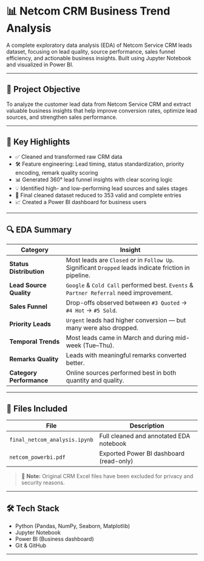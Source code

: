 # 📊 Netcom CRM Business Trend Analysis

A complete exploratory data analysis (EDA) of Netcom Service CRM leads dataset, focusing on lead quality, source performance, sales funnel efficiency, and actionable business insights. Built using Jupyter Notebook and visualized in Power BI.

---

## 🧠 Project Objective

To analyze the customer lead data from Netcom Service CRM and extract valuable business insights that help improve conversion rates, optimize lead sources, and strengthen sales performance.

---

## 📌 Key Highlights

- ✅ Cleaned and transformed raw CRM data 
- 🛠️ Feature engineering: Lead timing, status standardization, priority encoding, remark quality scoring
- 📊 Generated 360° lead funnel insights with clear scoring logic
- 💡 Identified high- and low-performing lead sources and sales stages
- 🧼 Final cleaned dataset reduced to 353 valid and complete entries
- 📈 Created a Power BI dashboard for business users

---

## 🔍 EDA Summary

| Category                | Insight |
|------------------------|---------|
| **Status Distribution** | Most leads are `Closed` or in `Follow Up`. Significant `Dropped` leads indicate friction in pipeline. |
| **Lead Source Quality** | `Google` & `Cold Call` performed best. `Events` & `Partner Referral` need improvement. |
| **Sales Funnel**        | Drop-offs observed between `#3 Quoted` → `#4 Hot` → `#5 Sold`. |
| **Priority Leads**      | `Urgent` leads had higher conversion — but many were also dropped. |
| **Temporal Trends**     | Most leads came in March and during mid-week (Tue–Thu). |
| **Remarks Quality**     | Leads with meaningful remarks converted better. |
| **Category Performance**| Online sources performed best in both quantity and quality. |

---

## 📂 Files Included

| File                          | Description |
|------------------------------|-------------|
| `final_netcom_analysis.ipynb`| Full cleaned and annotated EDA notebook |
| `netcom_powerbi.pdf`         | Exported Power BI dashboard (read-only) |

> 🚫 **Note:** Original CRM Excel files have been excluded for privacy and security reasons.

---

## 🛠️ Tech Stack

- Python (Pandas, NumPy, Seaborn, Matplotlib)
- Jupyter Notebook
- Power BI (Business dashboard)
- Git & GitHub

---
